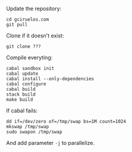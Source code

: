 Update the repository:

    cd gciruelos.com
    git pull

Clone if it doesn't exist:

    git clone ???


Compile everyting:

    cabal sandbox init
    cabal update
    cabal install --only-dependencies
    cabal configure
    cabal build
    stack build
    make build

If cabal fails:

    dd if=/dev/zero of=/tmp/swap bs=1M count=1024
    mkswap /tmp/swap
    sudo swapon /tmp/swap

And add parameter `-j` to parallelize.
